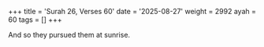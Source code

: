 +++
title = 'Surah 26, Verses 60'
date = '2025-08-27'
weight = 2992
ayah = 60
tags = []
+++

And so they pursued them at sunrise.